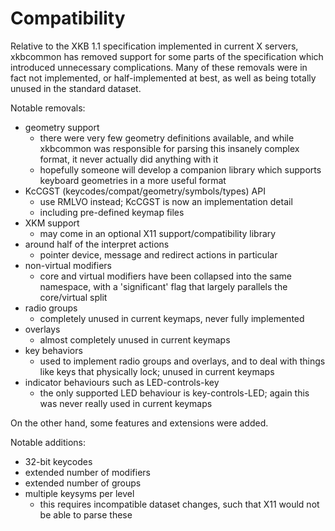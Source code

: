 # Compatibility

Relative to the XKB 1.1 specification implemented in current X servers,
xkbcommon has removed support for some parts of the specification which
introduced unnecessary complications.  Many of these removals were in fact
not implemented, or half-implemented at best, as well as being totally
unused in the standard dataset.

Notable removals:
- geometry support
  + there were very few geometry definitions available, and while
    xkbcommon was responsible for parsing this insanely complex format,
    it never actually did anything with it
  + hopefully someone will develop a companion library which supports
    keyboard geometries in a more useful format
- KcCGST (keycodes/compat/geometry/symbols/types) API
  + use RMLVO instead; KcCGST is now an implementation detail
  + including pre-defined keymap files
- XKM support
  + may come in an optional X11 support/compatibility library
- around half of the interpret actions
  + pointer device, message and redirect actions in particular
- non-virtual modifiers
  + core and virtual modifiers have been collapsed into the same
    namespace, with a 'significant' flag that largely parallels the
    core/virtual split
- radio groups
  + completely unused in current keymaps, never fully implemented
- overlays
  + almost completely unused in current keymaps
- key behaviors
  + used to implement radio groups and overlays, and to deal with things
    like keys that physically lock; unused in current keymaps
- indicator behaviours such as LED-controls-key
  + the only supported LED behaviour is key-controls-LED; again this
    was never really used in current keymaps

On the other hand, some features and extensions were added.

Notable additions:
- 32-bit keycodes
- extended number of modifiers
- extended number of groups
- multiple keysyms per level
  + this requires incompatible dataset changes, such that X11 would
    not be able to parse these
